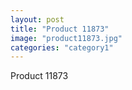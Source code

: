```yaml
---
layout: post
title: "Product 11873"
image: "product11873.jpg"
categories: "category1"
---
```

Product 11873
